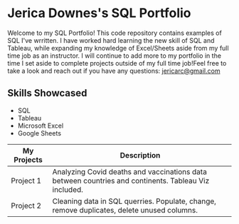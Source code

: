 # Jerica Downes's SQL Portfolio #

Welcome to my SQL Portfolio! This code repository contains examples of SQL I've wrritten. I have worked hard learning the new skill of SQL and Tableau, while expanding my knowledge of Excel/Sheets aside from my full time job as an instructor. I will continue to add more to my portfolio in the time I set aside to complete projects outside of my full time job!Feel free to take a look and reach out if you have any questions: jericarc@gmail.com

## Skills Showcased ##
* SQL
* Tableau
* Microsoft Excel
* Google Sheets


My Projects  | Description
------------- | -------------
Project 1  | Analyzing Covid deaths and vaccinations data between countries and continents. Tableau Viz included.
Project 2  | Cleaning data in SQL querries. Populate, change, remove duplicates, delete unused columns.

